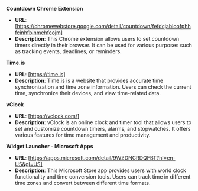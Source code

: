 **Countdown Chrome Extension**
  - **URL**: [https://chromewebstore.google.com/detail/countdown/fefdcjabloofphhfcinhfbinmehfcojm]
  - **Description**: This Chrome extension allows users to set countdown timers directly in their browser. It can be used for various purposes such as tracking events, deadlines, or reminders.

**Time.is**
  - **URL**: [https://time.is]
  - **Description**: Time.is is a website that provides accurate time synchronization and time zone information. Users can check the current time, synchronize their devices, and view time-related data.

**vClock**
  - **URL**: [https://vclock.com/]
  - **Description**: vClock is an online clock and timer tool that allows users to set and customize countdown timers, alarms, and stopwatches. It offers various features for time management and productivity.

**Widget Launcher - Microsoft Apps**
  - **URL**: [https://apps.microsoft.com/detail/9WZDNCRDQFBT?hl=en-US&gl=US]
  - **Description**: This Microsoft Store app provides users with world clock functionality and time conversion tools. Users can track time in different time zones and convert between different time formats.
